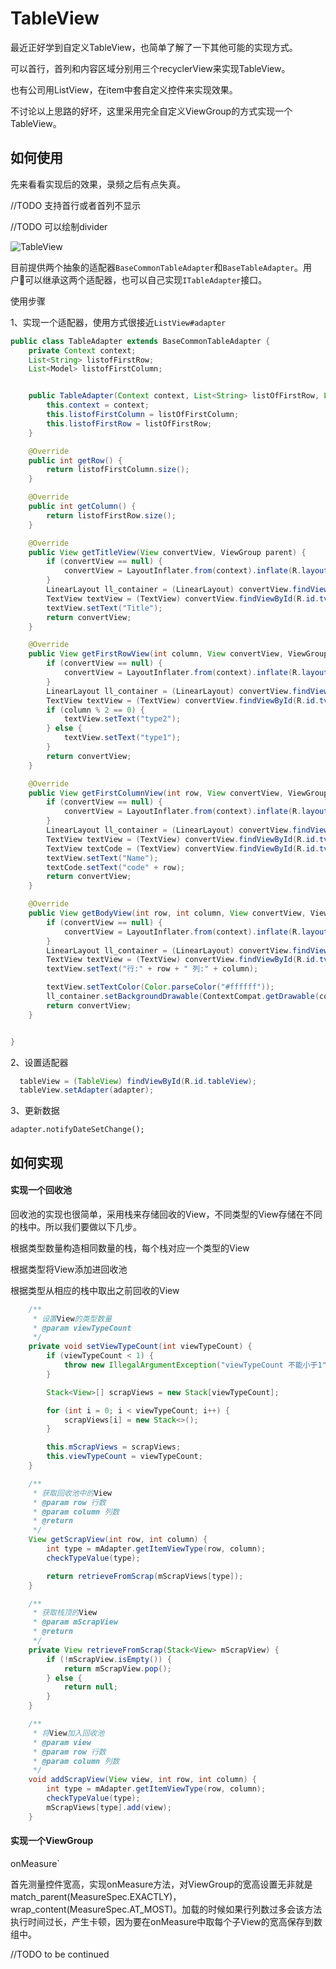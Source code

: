 # TableView

最近正好学到自定义TableView，也简单了解了一下其他可能的实现方式。

可以首行，首列和内容区域分别用三个recyclerView来实现TableView。

也有公司用ListView，在item中套自定义控件来实现效果。

不讨论以上思路的好坏，这里采用完全自定义ViewGroup的方式实现一个TableView。

## 如何使用

先来看看实现后的效果，录频之后有点失真。

//TODO 支持首行或者首列不显示

//TODO 可以绘制divider

![TableView](https://raw.githubusercontent.com/lhc20040808/Pictures/master/res/图片/table_view_gif.gif)



目前提供两个抽象的适配器`BaseCommonTableAdapter`和`BaseTableAdapter`。用户可以继承这两个适配器，也可以自己实现`ITableAdapter`接口。

使用步骤

1、实现一个适配器，使用方式很接近`ListView#adapter`

```java
public class TableAdapter extends BaseCommonTableAdapter {
    private Context context;
    List<String> listofFirstRow;
    List<Model> listofFirstColumn;


    public TableAdapter(Context context, List<String> listOfFirstRow, List<Model> listOfFirstColumn) {
        this.context = context;
        this.listofFirstColumn = listOfFirstColumn;
        this.listofFirstRow = listOfFirstRow;
    }

    @Override
    public int getRow() {
        return listofFirstColumn.size();
    }

    @Override
    public int getColumn() {
        return listofFirstRow.size();
    }

    @Override
    public View getTitleView(View convertView, ViewGroup parent) {
        if (convertView == null) {
            convertView = LayoutInflater.from(context).inflate(R.layout.item_title, parent, false);
        }
        LinearLayout ll_container = (LinearLayout) convertView.findViewById(R.id.ll_container);
        TextView textView = (TextView) convertView.findViewById(R.id.tv_content);
        textView.setText("Title");
        return convertView;
    }

    @Override
    public View getFirstRowView(int column, View convertView, ViewGroup parent) {
        if (convertView == null) {
            convertView = LayoutInflater.from(context).inflate(R.layout.item_table_first_row, parent, false);
        }
        LinearLayout ll_container = (LinearLayout) convertView.findViewById(R.id.ll_container);
        TextView textView = (TextView) convertView.findViewById(R.id.tv_content);
        if (column % 2 == 0) {
            textView.setText("type2");
        } else {
            textView.setText("type1");
        }
        return convertView;
    }

    @Override
    public View getFirstColumnView(int row, View convertView, ViewGroup parent) {
        if (convertView == null) {
            convertView = LayoutInflater.from(context).inflate(R.layout.item_table_first_column, parent, false);
        }
        LinearLayout ll_container = (LinearLayout) convertView.findViewById(R.id.ll_container);
        TextView textView = (TextView) convertView.findViewById(R.id.tv_content);
        TextView textCode = (TextView) convertView.findViewById(R.id.tv_code);
        textView.setText("Name");
        textCode.setText("code" + row);
        return convertView;
    }

    @Override
    public View getBodyView(int row, int column, View convertView, ViewGroup parent) {
        if (convertView == null) {
            convertView = LayoutInflater.from(context).inflate(R.layout.item_body, parent, false);
        }
        LinearLayout ll_container = (LinearLayout) convertView.findViewById(R.id.ll_container);
        TextView textView = (TextView) convertView.findViewById(R.id.tv_content);
        textView.setText("行:" + row + " 列:" + column);

        textView.setTextColor(Color.parseColor("#ffffff"));
        ll_container.setBackgroundDrawable(ContextCompat.getDrawable(context, R.drawable.table_bg));
        return convertView;
    }


}
```

2、设置适配器

```java
  tableView = (TableView) findViewById(R.id.tableView);
  tableView.setAdapter(adapter);
```

3、更新数据

```
adapter.notifyDateSetChange();
```



## 如何实现

#### 实现一个回收池

回收池的实现也很简单，采用栈来存储回收的View，不同类型的View存储在不同的栈中。所以我们要做以下几步。

根据类型数量构造相同数量的栈，每个栈对应一个类型的View

根据类型将View添加进回收池

根据类型从相应的栈中取出之前回收的View

```java
    /**
     * 设置View的类型数量
     * @param viewTypeCount
     */
    private void setViewTypeCount(int viewTypeCount) {
        if (viewTypeCount < 1) {
            throw new IllegalArgumentException("viewTypeCount 不能小于1");
        }

        Stack<View>[] scrapViews = new Stack[viewTypeCount];

        for (int i = 0; i < viewTypeCount; i++) {
            scrapViews[i] = new Stack<>();
        }

        this.mScrapViews = scrapViews;
        this.viewTypeCount = viewTypeCount;
    }

    /**
     * 获取回收池中的View
     * @param row 行数
     * @param column 列数
     * @return
     */
    View getScrapView(int row, int column) {
        int type = mAdapter.getItemViewType(row, column);
        checkTypeValue(type);

        return retrieveFromScrap(mScrapViews[type]);
    }

    /**
     * 获取栈顶的View
     * @param mScrapView
     * @return
     */
    private View retrieveFromScrap(Stack<View> mScrapView) {
        if (!mScrapView.isEmpty()) {
            return mScrapView.pop();
        } else {
            return null;
        }
    }

    /**
     * 将View加入回收池
     * @param view
     * @param row 行数
     * @param column 列数
     */
    void addScrapView(View view, int row, int column) {
        int type = mAdapter.getItemViewType(row, column);
        checkTypeValue(type);
        mScrapViews[type].add(view);
    }
```



#### 实现一个ViewGroup

onMeasure`

首先测量控件宽高，实现onMeasure方法，对ViewGroup的宽高设置无非就是match_parent(MeasureSpec.EXACTLY)，wrap_content(MeasureSpec.AT_MOST)。加载的时候如果行列数过多会该方法执行时间过长，产生卡顿，因为要在onMeasure中取每个子View的宽高保存到数组中。

//TODO to be continued